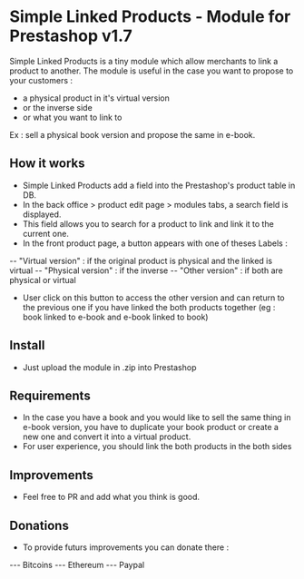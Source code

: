 # Simple Linked Products - Module for Prestashop v1.7

Simple Linked Products is a tiny module which allow merchants to link a product to another.
The module is useful in the case you want to propose to your customers :

- a physical product in it's virtual version
- or the inverse side
- or what you want to link to

Ex : sell a physical book version and propose the same in e-book.

## How it works

- Simple Linked Products add a field into the Prestashop's product table in DB.
- In the back office > product edit page > modules tabs, a search field is displayed.
- This field allows you to search for a product to link and link it to the current one. 
- In the front product page, a button appears with one of theses Labels :

-- "Virtual version" : if the original product is physical and the linked is virtual
-- "Physical version" : if the inverse
-- "Other version" : if both are physical or virtual

- User click on this button to access the other version and can return to the previous one if you have linked the both products together (eg : book linked to e-book and e-book linked to book) 

## Install

- Just upload the module in .zip into Prestashop

## Requirements

- In the case you have a book and you would like to sell the same thing in e-book version, you have to duplicate your book product or create a new one and convert it into a virtual product.
- For user experience, you should link the both products in the both sides


## Improvements 

- Feel free to PR and add what you think is good.


## Donations

- To provide futurs improvements you can donate there :

--- Bitcoins 
--- Ethereum
--- Paypal
